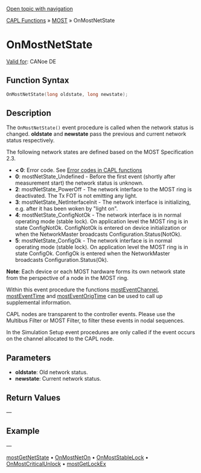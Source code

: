 [Open topic with navigation](../../../../../CANoeDEFamily.htm#Topics/CAPLFunctions/MOST/EventProcedures/CAPLfunctionOnMOSTNetState.md)

[CAPL Functions](../../CAPLfunctions.md) » [MOST](../CAPLfunctionsMOSTOverview.md) » OnMostNetState

# OnMostNetState

[Valid for](../../../Shared/FeatureAvailability.md): CANoe DE

## Function Syntax

```c
OnMostNetState(long oldstate, long newstate);
```

## Description

The `OnMostNetState()` event procedure is called when the network status is changed. **oldstate** and **newstate** pass the previous and current network status respectively.

The following network states are defined based on the MOST Specification 2.3.

- **\< 0**: Error code. See [Error codes in CAPL functions](../CAPLfunctionsMOSTErrorCodes.md)
- **0**: mostNetState_Undefined - Before the first event (shortly after measurement start) the network status is unknown.
- **2**: mostNetState_PowerOff - The network interface to the MOST ring is deactivated. The Tx FOT is not emitting any light.
- **3**: mostNetState_NetInterfaceInit - The network interface is initializing, e.g. after it has been woken by "light on".
- **4**: mostNetState_ConfigNotOk - The network interface is in normal operating mode (stable lock). On application level the MOST ring is in state ConfigNotOk. ConfigNotOk is entered on device initialization or when the NetworkMaster broadcasts Configuration.Status(NotOk).
- **5**: mostNetState_ConfigOk - The network interface is in normal operating mode (stable lock). On application level the MOST ring is in state ConfigOk. ConfigOk is entered when the NetworkMaster broadcasts Configuration.Status(Ok).

**Note**: Each device or each MOST hardware forms its own network state from the perspective of a node in the MOST ring.

Within this event procedure the functions [mostEventChannel](../Functions/CAPLfunctionMOSTEvent.md), [mostEventTime](../Functions/CAPLfunctionMOSTEvent.md) and [mostEventOrigTime](../Functions/CAPLfunctionMOSTEvent.md) can be used to call up supplemental information.

CAPL nodes are transparent to the controller events. Please use the Multibus Filter or MOST Filter, to filter these events in nodal sequences.

In the Simulation Setup event procedures are only called if the event occurs on the channel allocated to the CAPL node.

## Parameters

- **oldstate**: Old network status.
- **newstate**: Current network status.

## Return Values

—

## Example

—

[mostGetNetState](../Functions/CAPLfunctionMOSTGetNetState.md) • [OnMostNetOn](CAPLfunctionOnMOSTNetOn.md) • [OnMostStableLock](CAPLfunctionOnMOSTStableLock.md) • [OnMostCriticalUnlock](CAPLfunctionOnMOSTCriticalUnlock.md) • [mostGetLockEx](../Functions/CAPLfunctionMOSTGetLockEx.md)
